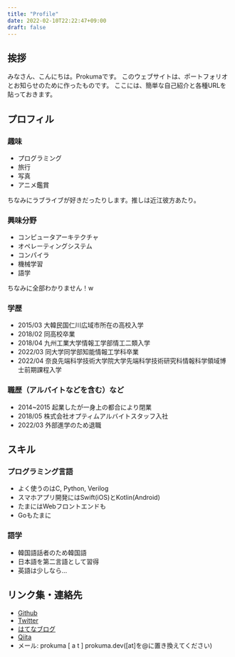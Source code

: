 ```yaml
---
title: "Profile"
date: 2022-02-10T22:22:47+09:00
draft: false
---
```

## 挨拶
みなさん、こんにちは。Prokumaです。
このウェブサイトは、ポートフォリオとお知らせのために作ったものです。
ここには、簡単な自己紹介と各種URLを貼っておきます。

## プロフィル
### 趣味
- プログラミング
- 旅行
- 写真
- アニメ鑑賞

ちなみにラブライブが好きだったりします。推しは近江彼方あたり。

### 興味分野
- コンピュータアーキテクチャ
- オペレーティングシステム
- コンパイラ
- 機械学習
- 語学

ちなみに全部わかりません！w

### 学歴
- 2015/03 大韓民国仁川広域市所在の高校入学
- 2018/02 同高校卒業
- 2018/04 九州工業大学情報工学部情工二類入学
- 2022/03 同大学同学部知能情報工学科卒業
- 2022/04 奈良先端科学技術大学院大学先端科学技術研究科情報科学領域博士前期課程入学

### 職歴（アルバイトなどを含む）など
- 2014~2015 起業したが一身上の都合により閉業
- 2018/05 株式会社オプティムアルバイトスタッフ入社
- 2022/03 外部進学のため退職

## スキル
### プログラミング言語
- よく使うのはC, Python, Verilog
- スマホアプリ開発にはSwift(iOS)とKotlin(Android)
- たまにはWebフロントエンドも
- Goもたまに

### 語学
- 韓国語話者のため韓国語
- 日本語を第二言語として習得
- 英語は少しなら…

## リンク集・連絡先
- [Github](https://github.com/Prokuma)
- [Twitter](https://twitter.com/ProkumaH)
- [はてなブログ](https://prokuma.hateblo.jp)
- [Qiita](https://qiita.com/Prokuma)
- メール: prokuma [ a t ] prokuma.dev([at]を@に置き換えてください)
